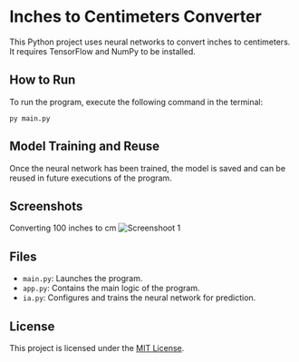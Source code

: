 # Inches to Centimeters Converter

This Python project uses neural networks to convert inches to centimeters. It requires TensorFlow and NumPy to be installed.

## How to Run

To run the program, execute the following command in the terminal:
```console
py main.py
```

## Model Training and Reuse

Once the neural network has been trained, the model is saved and can be reused in future executions of the program.

## Screenshots

Converting 100 inches to cm
![Screenshoot 1](https://user-images.githubusercontent.com/38173795/222256270-f053f473-abd0-4b73-aa27-9bac7810bc01.png)

## Files

- `main.py`: Launches the program.
- `app.py`: Contains the main logic of the program.
- `ia.py`: Configures and trains the neural network for prediction.

## License

This project is licensed under the [MIT License](LICENSE).
